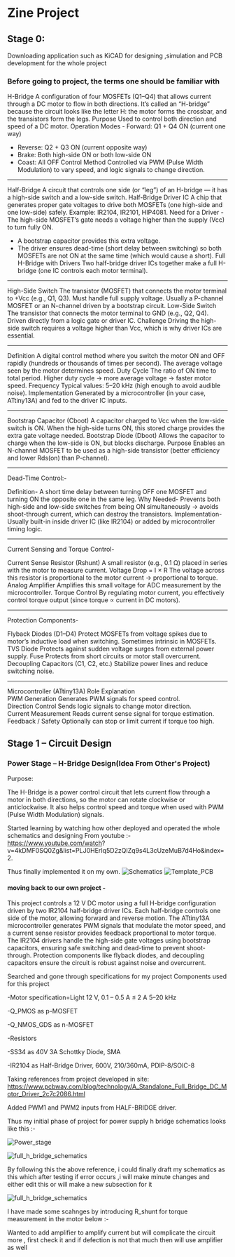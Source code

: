 ﻿# Zine Project
## Stage 0:
Downloading application such as KiCAD for designing ,simulation and PCB development for the whole project
### Before going to project, the terms one should be familiar with

H-Bridge	A configuration of four MOSFETs (Q1–Q4) that allows current through a DC motor to flow in both directions. It’s called an “H-bridge” because the circuit looks like the letter H: the motor forms the crossbar, and the transistors form the legs.
Purpose	Used to control both direction and speed of a DC motor.
Operation Modes	- Forward: Q1 + Q4 ON (current one way)
- Reverse: Q2 + Q3 ON (current opposite way)
- Brake: Both high-side ON or both low-side ON
- Coast: All OFF
Control Method	Controlled via PWM (Pulse Width Modulation) to vary speed, and logic signals to change direction.


------------------------------------------------------

Half-Bridge	A circuit that controls one side (or “leg”) of an H-bridge — it has a high-side switch and a low-side switch.
Half-Bridge Driver IC	A chip that generates proper gate voltages to drive both MOSFETs (one high-side and one low-side) safely. Example: IR2104, IR2101, HIP4081.
Need for a Driver	- The high-side MOSFET’s gate needs a voltage higher than the supply (Vcc) to turn fully ON.
- A bootstrap capacitor provides this extra voltage.
- The driver ensures dead-time (short delay between switching) so both MOSFETs are not ON at the same time (which would cause a short).
Full H-Bridge with Drivers	Two half-bridge driver ICs together make a full H-bridge (one IC controls each motor terminal).


-----------------------------------------------------


High-Side Switch	The transistor (MOSFET) that connects the motor terminal to +Vcc (e.g., Q1, Q3). Must handle full supply voltage. Usually a P-channel MOSFET or an N-channel driven by a bootstrap circuit.
Low-Side Switch	The transistor that connects the motor terminal to GND (e.g., Q2, Q4). Driven directly from a logic gate or driver IC.
Challenge	Driving the high-side switch requires a voltage higher than Vcc, which is why driver ICs are essential.



-----------------------------------------------------------------


Definition	A digital control method where you switch the motor ON and OFF rapidly (hundreds or thousands of times per second). The average voltage seen by the motor determines speed.
Duty Cycle	The ratio of ON time to total period. Higher duty cycle → more average voltage → faster motor speed.
Frequency	Typical values: 5–20 kHz (high enough to avoid audible noise).
Implementation	Generated by a microcontroller (in your case, ATtiny13A) and fed to the driver IC inputs.



--------------------------------------------------------------------------


Bootstrap Capacitor (Cboot)	A capacitor charged to Vcc when the low-side switch is ON. When the high-side turns ON, this stored charge provides the extra gate voltage needed.
Bootstrap Diode (Dboot)	Allows the capacitor to charge when the low-side is ON, but blocks discharge.
Purpose	Enables an N-channel MOSFET to be used as a high-side transistor (better efficiency and lower Rds(on) than P-channel).


----------------------------------------------------------------------------


Dead-Time Control:-


Definition-	A short time delay between turning OFF one MOSFET and turning ON the opposite one in the same leg.
Why Needed-	Prevents both high-side and low-side switches from being ON simultaneously → avoids shoot-through current, which can destroy the transistors.
Implementation-	Usually built-in inside driver IC (like IR2104) or added by microcontroller timing logic.


---------------------------------------------------------------------------


Current Sensing and Torque Control-


Current Sense Resistor (Rshunt)	A small resistor (e.g., 0.1 Ω) placed in series with the motor to measure current.
Voltage Drop = I × R	The voltage across this resistor is proportional to the motor current → proportional to torque.
Analog Amplifier	Amplifies this small voltage for ADC measurement by the microcontroller.
Torque Control	By regulating motor current, you effectively control torque output (since torque ∝ current in DC motors).



--------------------------------------------------------------------------------



Protection Components-


Flyback Diodes (D1–D4)	Protect MOSFETs from voltage spikes due to motor’s inductive load when switching. Sometimes intrinsic in MOSFETs.
TVS Diode	Protects against sudden voltage surges from external power supply.
Fuse	Protects from short circuits or motor stall overcurrent.
Decoupling Capacitors (C1, C2, etc.)	Stabilize power lines and reduce switching noise.


-------------------------------------------------------------------------------------


Microcontroller (ATtiny13A)
Role	Explanation         
PWM Generation	Generates PWM signals for speed control.    
Direction Control	Sends logic signals to change motor direction.    
Current Measurement	Reads current sense signal for torque estimation.          
Feedback / Safety	Optionally can stop or limit current if torque too high.        

## Stage 1 – Circuit Design

### Power Stage – H-Bridge Design(Idea From Other's Project)

Purpose:

The H-Bridge is a power control circuit that lets current flow through a motor in both directions, so the motor can rotate clockwise or anticlockwise.
It also helps control speed and torque when used with PWM (Pulse Width Modulation) signals.


Started learning by watching how other deployed and operated the whole schematics and designing
From youtube :- https://www.youtube.com/watch?  v=4kDMF0SQ0Zg&list=PLJ0HErIq5D2zQIZq9s4L3cUzeMuB7d4Ho&index=2.   

Thus finally implemented it on my own.
![Schematics](https://github.com/Aakash4096/AnalogMotorTorqueControl/raw/main/assets/H_bridge_schematics.png)
![Template_PCB](https://github.com/Aakash4096/AnalogMotorTorqueControl/raw/main/assets/template_pcb.png)


#### moving back to our own project -


This project controls a 12 V DC motor using a full H-bridge configuration driven by two IR2104 half-bridge driver ICs.
Each half-bridge controls one side of the motor, allowing forward and reverse motion.
The ATtiny13A microcontroller generates PWM signals that modulate the motor speed, and a current sense resistor provides feedback proportional to motor torque.
The IR2104 drivers handle the high-side gate voltages using bootstrap capacitors, ensuring safe switching and dead-time to prevent shoot-through.
Protection components like flyback diodes, and decoupling capacitors ensure the circuit is robust against noise and overcurrent.



Searched and gone through specifications for my project 
Components used for this project  


-Motor specification=Light
12 V, 0.1 – 0.5 A
≤ 2 A
5–20 kHz

-Q_PMOS as p-MOSFET


-Q_NMOS_GDS as n-MOSFET


-Resistors


-SS34 as 40V 3A Schottky Diode, SMA


-IR2104 as Half-Bridge Driver, 600V, 210/360mA, PDIP-8/SOIC-8

Taking references from project developed in site:
https://www.pcbway.com/blog/technology/A_Standalone_Full_Bridge_DC_Motor_Driver_2c7c2086.html

Added PWM1 and PWM2 inputs from HALF-BRIDGE driver.

Thus my initial phase of project for power supply h bridge schematics looks like this :-

![Power_stage](https://github.com/Aakash4096/AnalogMotorTorqueControl/raw/main/assets/Power_stage_schematics.png)




![full_h_bridge_schematics](https://github.com/Aakash4096/AnalogMotorTorqueControl/raw/main/assets/Final_Schematics_Full_h-bridge.png)


By following this the above reference, i could finally draft my schematics as this which after testing if error occurs ,i will make minute changes and either edit this or will make a new subsection for it




![full_h_bridge_schematics](https://github.com/Aakash4096/AnalogMotorTorqueControl/raw/main/assets/Minor_Adjustment.png)





I have made some scahnges by introducing R_shunt for torque measurement in the motor below :- 



Wanted to add amplifier to amplify current but will complicate the circuit more , first check it and if defection is not that much then will use amplifier as well 

